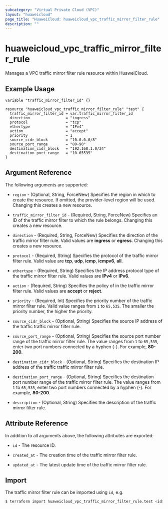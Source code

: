 ```yaml
---
subcategory: "Virtual Private Cloud (VPC)"
layout: "huaweicloud"
page_title: "HuaweiCloud: huaweicloud_vpc_traffic_mirror_filter_rule"
description: ""
---
```


# huaweicloud_vpc_traffic_mirror_filter_rule

Manages a VPC traffic mirror filter rule resource within HuaweiCloud.

## Example Usage

```hcl
variable "traffic_mirror_filter_id" {}

resource "huaweicloud_vpc_traffic_mirror_filter_rule" "test" {
  traffic_mirror_filter_id = var.traffic_mirror_filter_id
  direction                = "ingress"
  protocol                 = "tcp"
  ethertype                = "IPv4"
  action                   = "accept"
  priority                 = 1
  source_cidr_block        = "10.0.0.0/8"
  source_port_range        = "80-90"
  destination_cidr_block   = "192.168.1.0/24"
  destination_port_range   = "10-65535"
}
```

## Argument Reference

The following arguments are supported:

* `region` - (Optional, String, ForceNew) Specifies the region in which to create the resource.
  If omitted, the provider-level region will be used.
  Changing this creates a new resource.

* `traffic_mirror_filter_id` - (Required, String, ForceNew) Specifies an ID of the traffic mirror filter to which
  the rule belongs. Changing this creates a new resource.

* `direction` - (Required, String, ForceNew) Specifies the direction of the traffic mirror filter rule.
  Valid values are **ingress** or **egress**. Changing this creates a new resource.

* `protocol` - (Required, String) Specifies the protocol of the traffic mirror filter rule.
  Valid value are **tcp**, **udp**, **icmp**, **icmpv6**, **all**.

* `ethertype` - (Required, String) Specifies the IP address protocol type of the traffic mirror filter rule.
  Valid values are **IPv4** or **IPv6**.

* `action` - (Required, String) Specifies the policy of in the traffic mirror filter rule.
  Valid values are **accept** or **reject**.

* `priority` - (Required, Int) Specifies the priority number of the traffic mirror filter rule.
  Valid value ranges from `1` to `65,535`.
  The smaller the priority number, the higher the priority.

* `source_cidr_block` - (Optional, String) Specifies the source IP address of the traffic traffic mirror filter rule.

* `source_port_range` - (Optional, String) Specifies the source port number range of the traffic mirror filter rule.
  The value ranges from `1` to `65,535`, enter two port numbers connected by a hyphen (-). For example, **80-200**.

* `destination_cidr_block` - (Optional, String) Specifies the destination IP address of the traffic traffic mirror filter
  rule.

* `destination_port_range` - (Optional, String) Specifies the destination port number range of the traffic mirror filter
  rule. The value ranges from `1` to `65,535`, enter two port numbers connected by a hyphen (-). For example, **80-200**.

* `description` - (Optional, String) Specifies the description of the traffic mirror filter rule.

## Attribute Reference

In addition to all arguments above, the following attributes are exported:

* `id` - The resource ID.

* `created_at` - The creation time of the traffic mirror filter rule.

* `updated_at` - The latest update time of the traffic mirror filter rule.

## Import

The traffic mirror filter rule can be imported using `id`, e.g.

```bash
$ terraform import huaweicloud_vpc_traffic_mirror_filter_rule.test <id>
```
